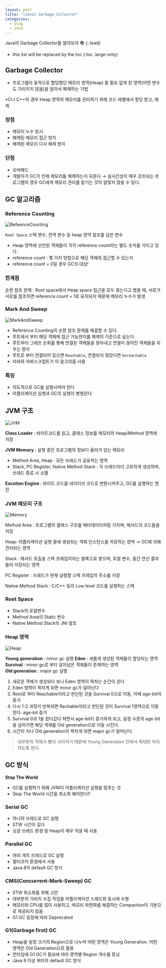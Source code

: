 ```yaml
---
layout: post
title: "[Java] Garbage Collector"
categories:
  - blog
  - java
---
```


Java의 Garbage Collector를 알아보자 📚
{:.lead}

* this list will be replaced by the toc
{:toc .large-only}

## Garbage Collector
- 프로그램이 동적으로 할당했던 메모리 영역(Heap) 중 필요 없게 된 영역(어떤 변수도 가리키지 않음)을 알아서 해제하는 기법  

 *C나 C++의 경우 Heap 영역의 메모리를 관리하기 위해 코드 레벨에서 할당 받고, 해제

### 장점 
- 메모리 누수 방시 
- 해제된 메모리 접근 방지 
- 해제된 메모리 다시 해제 방지

### 단점
- 오버헤드
- 개발자가 GC가 언제 메모리를 해제하는지 모른다
→ 실시간성이 매우 강조되는 프로그램의 경우 GC에게 메모리 관리를 맡기는 것이 알맞지 않을 수 있다.

## GC 알고리즘

### Reference Counting 
![RefeenceCounting](https://img1.daumcdn.net/thumb/R750x0/?scode=mtistory2&fname=https%3A%2F%2Fblog.kakaocdn.net%2Fdn%2FcPJSqt%2FbtrgobTUcgw%2FE96CJTEqKL6WlrDGepB0ek%2Fimg.png)

`Root Space`
스택 변수, 전역 변수 등 heap 영역 참조를 담은 변수
- Heap 영역에 선언된 객체들이 각각 reference count라는 별도 숫자를 가지고 있다.
- reference count : 몇 가지 방법으로 해당 객체에 접근할 수 있는지 
- reference count = 0일 경우 GC의 대상! 


### 한계점
순환 참조 문제 : Root space에서 Heap space 접근을 모두 끊는다고 했을 때, 서로가 서로를 참조하면 reference count = 1로 유지되지 때문에 메모리 누수가 발생



### Mark And Sweep 
![MarkAndSweep](https://rebelsky.cs.grinnell.edu/Courses/CS302/99S/Presentations/GC/markcoll.gif)

- Reference Counting의 순환 참조 문제를 해결할 수 있다.
- 루트에서 부터 해당 객체에 접근 가능한지를 해제의 기준으로 삼는다.
- 루트부터 그래프 순회를 통해 연결된 객체들을 찾아내고 연결이 끊어진 객체들을 지우는 방식
- 루트로 부터 연결되어 있으면 `Reachable`, 연결되지 않았다면 `Unreachable`
- 자바와 자바스크립트가 이 알고리즘 사용

### 특징
- 의도적으로 GC를 실행시켜야 한다   
- 어플리케이션 실행과 GC의 실행이 병행된다

## JVM 구조
![JVM](https://upload.wikimedia.org/wikipedia/commons/d/dd/JvmSpec7.png)

**Class Loader** : 바이트코드를 읽고, 클래스 정보를 메모리의 Heap/Method 영역에 저장

**JVM Memory** : 실행 중인 프로그램의 정보다 올라가 있는 메모리
- Method Area, Heap : 모든 쓰레드가 공유하는 영역
- Stack, PC Register, Native Method Stack : 각 쓰레드마다 고유하게 생성하며, 쓰레드 종료 시 소멸  
  
**Excution Engine** : 바이트 코드를 네이티브 코드로 변환시켜주고, GC를 실행하는 엔진

### JVM 메모리 구조

![Memory](https://hongsii.github.io/images/jvm-memory-structure.jpg)

Method Area : 프로그램의 클래스 구조를 메타데이터처럼 가지며, 메서드의 코드들을 저장  

Heap: 어플리케이션 실행 중에 생성되는 객체 인스턴스를 저장하는 영역
→ GC에 의해 관리되는 영역

Stack : 메서드 호출을 스택 프레임이라는 블록으로 쌓으며, 로컬 변수, 중간 연산 결과들이 저장되는 영역

PC Register : 쓰레드가 현재 실행할 스택 프레임의 주소를 저장

Native Method Stack : C/C++ 등의 Low level 코드를 실행하는 스택

### Root Space
- Stack의 로컬변수 
- Method Area의 Static 변수 
- Native Method Stack의 JNI 참조

### Heap 영역
![Heap](https://blog.kakaocdn.net/dn/B8Cwb/btrgJYFc6Xp/AOkPIzmpufRHUk25aUg9lK/img.png)

**Young generation** : minor gc 실행
**Eden** : 새롭게 생성된 객체들이 할당되는 영역  
**Survival** : minor gc로 부터 살아남은 객체들이 존재하는 영역  
**Old generation** : major gc 실행  
  

1. 새로운 객체가 생성되다 보니 Eden 영역이 꽉차는 순간이 온다 
2. Eden 영역이 꽉차게 되면 minor gc가 일어난다
3. Root로 부터 Reachable이라고 판단된 것을 Survival 0으로 이동, 이때 age-bit이 증가
4. 다시 1-2 과정이 반복되면 Rechable이라고 판단된 것이 Survival 1영역으로 이동한다. age-bit 증가
5. Survival 0과 1을 왔다갔다 하면서 age-bit이 증가하게 되고, 일정 수준의 age-bit을 넘어가면 해당 객체를 Old generation으로 이동 시킨다.
6. 시간이 지나 Old generation이 꽉차게 되면 major gc가 일어난다.

> 대부분의 객체가 빨리 사라지기 때문에 Young Generation 안에서 최대한 처리하도록 한다.  

## GC 방식
**Stop The World**
- GC를 실행하기 위해 JVM이 어플리케이션 실행을 멈추는 것
- Stop The World 시간을 최소화 해야한다!!

### Serial GC
- 하나의 쓰레드로 GC 실행 
- STW 시간이 길다
- 싱글 쓰레드 환경 및 Heap이 매우 작을 때 사용

### Parallel GC
- 여러 개의 쓰레드로 GC 실행 
- 멀티코어 환경에서 사용 
- Java 8의 default GC 방식

### CMS(Concurrent-Mark-Sweep) GC
- STW 최소화를 위해 고안
- 대부분의 가비지 수집 작업을 어플리케이션 스레드와 동시에 수행
- 메모리와 CPU를 많이 사용하고, 메모리 파편화를 해결하는 Compaction이 기본으로 제공되지 않음
- G1 GC 등장에 따라 Deprecated

### G1(Garbage first) GC
- Heap을 일정 크기의 Region으로 나누어 어떤 영역은 Young Generation, 어떤 영역은 Old Generation으로 활용 
- 런타임에 G1 GC가 필요에 따라  영역별 Region 개수를 튜닝
- Java 9 이상 부터의 default GC 방식